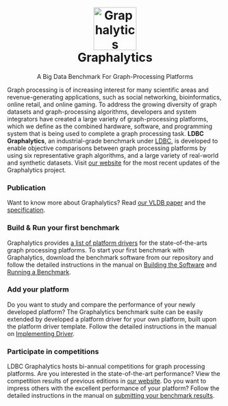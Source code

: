 <h1 align="center">
    <img src="https://graphalytics.org/assets/cube-overview.png" width="100" alt="Graphalytics">
    <br>
    Graphalytics
</h1>
<p align="center">
    A Big Data Benchmark For Graph-Processing Platforms
</p>

Graph processing is of increasing interest for many scientific areas and revenue-generating applications, such as social networking, bioinformatics, online retail, and online gaming. To address the growing diversity of graph datasets and graph-processing algorithms, developers and system integrators have created a large variety of graph-processing platforms, which we define as the combined hardware, software, and programming system that is being used to complete a graph processing task. **LDBC Graphalytics**, an industrial-grade benchmark under [LDBC](http://ldbcouncil.org), is developed to enable objective comparisons between graph processing platforms by using six representative graph algorithms, and a large variety of real-world and synthetic datasets. Visit [our website](https://graphalytics.org) for the most recent updates of the Graphalytics project.

### Publication
Want to know more about Graphalytics? Read [our VLDB paper](http://www.vldb.org/pvldb/vol9/p1317-iosup.pdf) and the [specification](https://github.com/ldbc/ldbc_graphalytics_docs).

### Build & Run your first benchmark
Graphalytics provides [a list of platform drivers](https://graphalytics.org/software) for the state-of-the-arts graph processing platforms. To start your first benchmark with Graphalytics, download the benchmark software from our repository and follow the detailed instructions in the manual on [Building the Software](https://github.com/ldbc/ldbc_graphalytics/wiki/Documentation%3A-Software-Build) and [Running a Benchmark](https://github.com/ldbc/ldbc_graphalytics/wiki/Manual:-Running-Benchmark).


### Add your platform
Do you want to study and compare the performance of your newly developed platform? The Graphalytics benchmark suite can be easily extended by developed a platform driver for your own platform, built upon the platform driver template. Follow the detailed instructions in the manual on [Implementing Driver](https://github.com/ldbc/ldbc_graphalytics/wiki/Manual:-Implementing-Driver).

### Participate in competitions
LDBC Graphalytics hosts bi-annual competitions for graph processing platforms. Are you interested in the state-of-the-art performance? View the competition results of previous editions in [our website](https://graphalytics.org/competition). Do you want to impress others with the excellent performance of your platform? Follow the detailed instructions in the manual on [submitting your benchmark results](https://github.com/ldbc/ldbc_graphalytics/wiki/Manual%3A-Submitting-Result).


